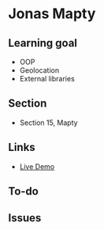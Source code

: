 # Jonas Mapty

## Learning goal

-   OOP
-   Geolocation
-   External libraries

## Section

-   Section 15, Mapty

## Links

-   [Live Demo]()

## To-do

## Issues
